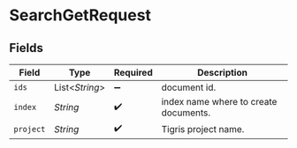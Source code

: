 # SearchGetRequest


## Fields

| Field                                 | Type                                  | Required                              | Description                           |
| ------------------------------------- | ------------------------------------- | ------------------------------------- | ------------------------------------- |
| `ids`                                 | List<*String*>                        | :heavy_minus_sign:                    | document id.                          |
| `index`                               | *String*                              | :heavy_check_mark:                    | index name where to create documents. |
| `project`                             | *String*                              | :heavy_check_mark:                    | Tigris project name.                  |